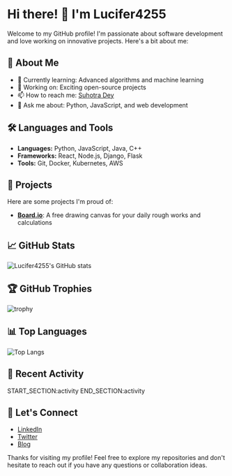 # Hi there! 👋 I'm Lucifer4255

Welcome to my GitHub profile! I'm passionate about software development and love working on innovative projects. Here's a bit about me:

## 🚀 About Me
- 🌱 Currently learning: Advanced algorithms and machine learning
- 💼 Working on: Exciting open-source projects
- 📫 How to reach me: [Suhotra Dey](mailto:deysuhotra@gmail.com)
- 💬 Ask me about: Python, JavaScript, and web development

## 🛠️ Languages and Tools
- **Languages:** Python, JavaScript, Java, C++
- **Frameworks:** React, Node.js, Django, Flask
- **Tools:** Git, Docker, Kubernetes, AWS

## 🔭 Projects
Here are some projects I'm proud of:

- [**Board.io**](https://github.com/Lucifer4255/Board.io): A free drawing canvas for your daily rough works and calculations 
<!-- - [**Another Project**](https://github.com/Lucifer4255/another-project): A brief description of what this project does. -->

## 📈 GitHub Stats
![Lucifer4255's GitHub stats](https://github-readme-stats.vercel.app/api?username=Lucifer4255&show_icons=true&theme=radical)

## 🏆 GitHub Trophies
![trophy](https://github-profile-trophy.vercel.app/?username=Lucifer4255&theme=onedark)

## 📊 Top Languages
![Top Langs](https://github-readme-stats.vercel.app/api/top-langs/?username=Lucifer4255&layout=compact&theme=radical)

## 🚀 Recent Activity
START_SECTION:activity
END_SECTION:activity

## 🤝 Let's Connect
- [LinkedIn](https://www.linkedin.com/in/suhotra-dey)
- [Twitter](https://twitter.com/your-twitter-handle)
- [Blog](https://your-blog.com)

Thanks for visiting my profile! Feel free to explore my repositories and don't hesitate to reach out if you have any questions or collaboration ideas.
